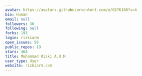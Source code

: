 ```yaml
---
avatar: https://avatars.githubusercontent.com/u/6576108?v=4
bio: Human
email: null
followers: 36
following: null
forks: 193
login: rizkiarm
open_issues: 59
public_repos: 19
stars: 464
title: Muhammad Rizki A.R.M
user_type: User
website: rizkiarm.com
---
```

